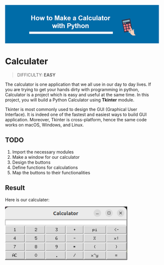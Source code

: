 <img src="./images/calculater.png" width="700"/>

# Calculater
> DIFFICULTY: **EASY**

The calculator is one application that we all use in our day to day lives. If you are trying to get your hands dirty with programming in python, Calculator is a project which is easy and useful at the same time. In this project, you will build a Python Calculator using **Tkinter** module.

Tkinter is most commonly used to design the GUI (Graphical User Interface). It is indeed one of the fastest and easiest ways to build GUI application. Moreover, Tkinter is cross-platform, hence the same code works on macOS, Windows, and Linux.


## TODO

1. Import the necessary modules
2. Make a window for our calculator
3. Design the buttons
4. Define functions for calculations
5. Map the buttons to their functionalities

## Result

Here is our calculater:

<img src="./images/result.png" width="400"/>
